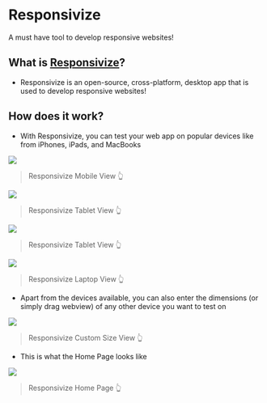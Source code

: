 # Responsivize
A must have tool to develop responsive websites!

## What is [Responsivize](https://virejdasani.github.io/Responsivize/)?
- Responsivize is an open-source, cross-platform, desktop app that is used to develop responsive websites!

## How does it work?
- With Responsivize, you can test your web app on popular devices like from iPhones, iPads, and MacBooks

![](https://github.com/virejdasani/Responsivize/blob/master/docs/assets/MobileGithub.png)
> Responsivize Mobile View 👆

![](https://github.com/virejdasani/Responsivize/blob/master/docs/assets/TabletsGithub1.png)
> Responsivize Tablet View 👆

![](https://github.com/virejdasani/Responsivize/blob/master/docs/assets/TabletsGithub2.png)
> Responsivize Tablet View 👆

![](https://github.com/virejdasani/Responsivize/blob/master/docs/assets/Laptops1.png)
> Responsivize Laptop View 👆

- Apart from the devices available, you can also enter the dimensions (or simply drag webview) of any other device you want to test on

![](https://github.com/virejdasani/Responsivize/blob/master/docs/assets/CustomSize.png)
> Responsivize Custom Size View 👆

- This is what the Home Page looks like

![](https://github.com/virejdasani/Responsivize/blob/master/docs/assets/HomePage.png)
> Responsivize Home Page 👆
